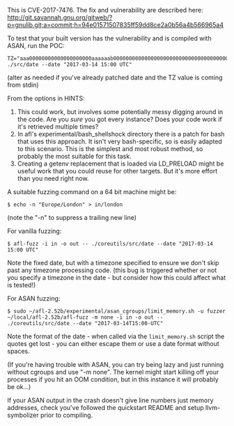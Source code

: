This is CVE-2017-7476. The fix and vulnerability are described here:
	http://git.savannah.gnu.org/gitweb/?p=gnulib.git;a=commit;h=94e01571507835ff59dd8ce2a0b56a4b566965a4

To test that your built version has the vulnerability and is compiled with ASAN, run the POC:

    TZ="aaa00000000000000000000aaaaaab00000000000000000000000000000000000000000000000000000000000000000000000000000000000000000" ./src/date --date "2017-03-14 15:00 UTC"
(alter as needed if you've already patched date and the TZ value is coming from stdin)

From the options in HINTS:
 1. This could work, but involves some potentially messy digging around in the code. Are you _sure_ you got every instance? Does your code work if it's retrieved multiple times?
 2. In afl's experimental/bash_shellshock directory there is a patch for bash that uses this approach. It isn't very bash-specific, so is easily adapted to this scenario. This is the simplest and most robust method, so probably the most suitable for this task.
 3. Creating a getenv replacement that is loaded via LD_PRELOAD might be useful work that you could reuse for other targets. But it's more effort than you need right now.

A suitable fuzzing command on a 64 bit machine might be:

    $ echo -n "Europe/London" > in/london
(note the "-n" to suppress a trailing new line)

For vanilla fuzzing:

	$ afl-fuzz -i in -o out -- ./coreutils/src/date --date "2017-03-14 15:00 UTC"
Note the fixed date, but with a timezone specified to ensure we don't skip past any timezone processing code. (this bug is triggered whether or not you specify a timezone in the date - but consider how this could affect what is tested!)

For ASAN fuzzing:

 	$ sudo ~/afl-2.52b/experimental/asan_cgroups/limit_memory.sh -u fuzzer ~/local/afl-2.52b/afl-fuzz -m none -i in -o out -- ./coreutils/src/date --date "2017-03-14T15:00-UTC"
Note the format of the date - when called via the `limit_memory.sh` script the quotes get lost - you can either escape them or use a date format without spaces.

(If you're having trouble with ASAN, you can try being lazy and just running without cgroups and use "-m none". The kernel might start killing off your processes if you hit an OOM condition, but in this instance it will probably be ok...)

If your ASAN output in the crash doesn't give line numbers just memory addresses, check you've followed the quickstart README and setup llvm-symbolizer prior to compiling.
